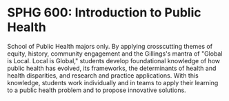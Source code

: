 # SPHG 600: Introduction to Public Health

School of Public Health majors only. By applying crosscutting themes of equity, history, community engagement and the Gillings's mantra of "Global is Local. Local is Global," students develop foundational knowledge of how public health has evolved, its frameworks, the determinants of health and health disparities, and research and practice applications. With this knowledge, students work individually and in teams to apply their learning to a public health problem and to propose innovative solutions.